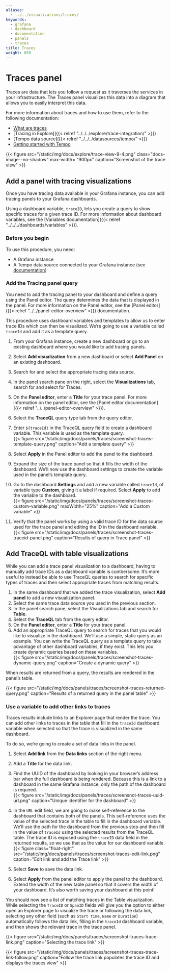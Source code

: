 ```yaml
---
aliases:
  - ../../visualizations/traces/
keywords:
  - grafana
  - dashboard
  - documentation
  - panels
  - traces
title: Traces
weight: 850
---
```


# Traces panel

Traces are data that lets you follow a request as it traverses the services in your infrastructure.
The Traces panel visualizes this data into a diagram that allows you to easily interpret this data.

For more information about traces and how to use them, refer to the following documentation:

- [What are traces](/docs/grafana-cloud/traces)
- [Tracing in Explore]({{< relref "../../../explore/trace-integration/" >}})
- [Tempo data source]({{< relref "../../../datasources/tempo/" >}})
- [Getting started with Tempo](/docs/tempo/latest/getting-started)

{{< figure src="/static/img/docs/explore/trace-view-9-4.png" class="docs-image--no-shadow" max-width= "900px" caption="Screenshot of the trace view" >}}

## Add a panel with tracing visualizations

Once you have tracing data available in your Grafana instance, you can add tracing panels to your Grafana dashboards.

Using a dashboard variable, `traceID`, lets you create a query to show specific traces for a given trace ID.
For more information about dashboard variables, see the [Variables documentation]({{< relref "../../../dashboards/variables" >}}).

### Before you begin

To use this procedure, you need:

- A Grafana instance
- A Tempo data source connected to your Grafana instance (see [documentation](/docs/grafana/datasources/tempo/))

### Add the Tracing panel query

You need to add the tracing panel to your dashboard and define a query using the Panel editor.
The query determines the data that is displayed in the panel.
For more information on the Panel editor, see the [Panel editor]({{< relref "../../panel-editor-overview" >}}) documentation.

This procedure uses dashboard variables and templates to allow us to enter trace IDs which can then be visualized. We’re going to use a variable called `traceId` and add it as a template query.

1. From your Grafana instance, create a new dashboard or go to an existing dashboard where you would like to add tracing panels.
1. Select **Add visualization** from a new dashboard or select **Add Panel** on an existing dashboard.
1. Search for and select the appropriate tracing data source.
1. In the panel search pane on the right, select the **Visualizations** tab, search for and select for Traces.
1. On the **Panel editor**, enter a **Title** for your trace panel. For more information on the panel editor, see the [Panel editor documentation]({{< relref "../../panel-editor-overview" >}}).
1. Select the **TraceQL** query type tab from the query editor.
1. Enter `${traceId}` in the TraceQL query field to create a dashboard variable. This variable is used as the template query. <br /> {{< figure src="/static/img/docs/panels/traces/screenshot-traces-template-query.png" caption="Add a template query" >}}

1. Select **Apply** in the Panel editor to add the panel to the dashboard.
1. Expand the size of the trace panel so that it fills the width of the dashboard. We’ll now use the dashboard settings to create the variable used in the panel’s template query.
1. Go to the dashboard **Settings** and add a new variable called `traceId`, of variable type **Custom**, giving it a label if required. Select **Apply** to add the variable to the dashboard. <br /> {{< figure  src="/static/img/docs/panels/traces/screenshot-traces-custom-variable.png" maxWidth="25%" caption="Add a Custom variable" >}}

1. Verify that the panel works by using a valid trace ID for the data source used for the trace panel and editing the ID in the dashboard variable. <br /> {{< figure src="/static/img/docs/panels/traces/screenshot-traces-traceid-panel.png" caption="Results of query in Trace panel" >}}

## Add TraceQL with table visualizations

While you can add a trace panel visualization to a dashboard, having to manually add trace IDs as a dashboard variable is cumbersome.
It’s more useful to instead be able to use TraceQL queries to search for specific types of traces and then select appropriate traces from matching results.

1. In the same dashboard that we added the trace visualization, select **Add panel** to add a new visualization panel.
1. Select the same trace data source you used in the previous section.
1. In the panel search pane, select the Visualizations tab and search for **Table**.
1. Select the **TraceQL** tab from the query editor.
1. On the **Panel editor**, enter a **Title** for your trace panel.
1. Add an appropriate TraceQL query to search for traces that you would like to visualize in the dashboard. We’ll use a simple, static query as an example. You can write the TraceQL query as a template query to take advantage of other dashboard variables, if they exist. This lets you create dynamic queries based on these variables. <br /> {{< figure src="/static/img/docs/panels/traces/screenshot-traces-dynamic-query.png" caption="Create a dynamic query" >}}

When results are returned from a query, the results are rendered in the panel’s table.

{{< figure src="/static/img/docs/panels/traces/screenshot-traces-returned-query.png" caption="Results of a returned query in the panel table" >}}

### Use a variable to add other links to traces

Traces results include links to an Explorer page that render the trace. You can add other links to traces in the table that fill in the `traceId` dashboard variable when selected so that the trace is visualized in the same dashboard.

To do so, we’re going to create a set of data links in the panel.

1. Select **Add link** from the **Data links** section of the right menu.
1. Add a **Title** for the data link.
1. Find the UUID of the dashboard by looking in your browser’s address bar when the full dashboard is being rendered. Because this is a link to a dashboard in the same Grafana instance, only the path of the dashboard is required. <br /> {{< figure src="/static/img/docs/panels/traces/screensnot-traces-uuid-url.png" caption="Unique identifier for the dashboard" >}}

1. In the `URL` edit field, we are going to make self-reference to the dashboard that contains both of the panels. This self-reference uses the value of the selected trace in the table to fill in the dashboard variable. We’ll use the path for the dashboard from the previous step and then fill in the value of `traceId` using the selected results from the TraceQL table. The trace ID is exposed using the `traceID` data field in the returned results, so we use that as the value for our dashboard variable. <br/> {{< figure class="float-right"  src="/static/img/docs/panels/traces/screenshot-traces-edit-link.png" caption="Edit link and add the Trace link" >}}

1. Select **Save** to save the data link.
1. Select **Apply** from the panel editor to apply the panel to the dashboard.
   Extend the width of the new table panel so that it covers the width of your dashboard.
   It’s also worth saving your dashboard at this point!

You should now see a list of matching traces in the Table visualization. While selecting the `TraceID` or `SpanID` fields will give you the option to either open an Explorer page to visualize the trace or following the data link, selecting any other field (such as `Start time`, `Name` or `Duration`) automatically follows the data link, filling in the `traceId` dashboard variable, and then shows the relevant trace in the trace panel.

{{< figure src="/static/img/docs/panels/traces/screenshot-traces-trace-link.png" caption="Selecting the trace link" >}}

{{< figure src="/static/img/docs/panels/traces/screenshot-traces-trace-link-follow.png" caption="Follow the trace link populates the trace ID and displays the traces view" >}}
